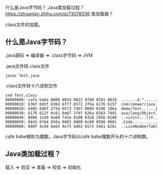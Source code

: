 

什么是Java字节码？
Java类加载过程？https://zhuanlan.zhihu.com/p/73078336
类加载器？

class文件的加载。

## 什么是Java字节码？
.java源码 => 编译器 => .class字节码 => JVM

.java文件转.class文件
```
javac Test.java
```

.class文件转十六进制文件
```
xxd Test.class
00000000: cafe babe 0000 0034 0022 0700 0201 0019  .......4."......
00000010: 636f 6d2f 636d 6f77 6572 2f6a 6176 615f  com/cmower/java_
00000020: 6465 6d6f 2f54 6573 7407 0004 0100 106a  demo/Test......j
00000030: 6176 612f 6c61 6e67 2f4f 626a 6563 7401  ava/lang/Object.
00000040: 0006 3c69 6e69 743e 0100 0328 2956 0100  ..<init>...()V..
00000050: 0443 6f64 650a 0003 0009 0c00 0500 0601  .Code...........
00000060: 000f 4c69 6e65 4e75 6d62 6572 5461 626c  ..LineNumberTabl
```

cafe babe被称为魔数。Java字节码以cafe babe魔数开头的十六进制数。


## Java类加载过程？
载入 => 验证 => 准备 => 校验 => 初始化